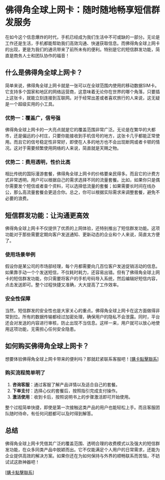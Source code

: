 # 佛得角全球上网卡：随时随地畅享短信群发服务

在如今这个信息爆炸的时代，手机已经成为我们生活中不可或缺的一部分。无论是工作还是生活，手机都能帮助我们高效沟通、快速获取信息。而佛得角全球上网卡的出现，更是为我们的通讯带来了前所未有的便利。特别是它的短信群发功能，简直是商务人士和团队协作的福音！

## 什么是佛得角全球上网卡？

简单来说，佛得角全球上网卡就是一张可以在全球范围内使用的移动数据SIM卡。它支持多个国家和地区的网络运营商，这意味着无论你在世界的哪个角落，只要插上这张卡，就能立刻连接到互联网。对于经常出差或者喜欢旅行的人来说，这无疑是一个超级实用的小工具。

### 优势一：覆盖广，信号强

佛得角全球上网卡的一大亮点就是它的覆盖范围非常广泛。无论是在繁华的大都市，还是偏远的小村庄，只要你能接收到手机信号的地方，这张卡几乎都能正常使用。而且它的信号稳定性非常好，即使在人多的地方也不会出现断网或者卡顿的情况。这对于需要频繁使用网络的人来说，简直就是天赐之物。

### 优势二：费用透明，性价比高

相比传统的国际漫游套餐，佛得角全球上网卡的价格要亲民得多。而且它的计费方式非常透明，用户可以根据自己的需求选择不同的流量套餐。比如，如果你只是偶尔需要发个短信或者查个资料，可以选择低流量的套餐；如果需要长时间在线办公，那么高流量套餐会更适合你。总之，你可以根据实际需求来调整套餐，避免不必要的浪费。

## 短信群发功能：让沟通更高效

佛得角全球上网卡不仅提供了优质的上网体验，还特别推出了短信群发功能。这项功能对于那些需要定期向客户发送通知、更新动态的企业和个人来说，简直太方便了。

### 使用场景举例

假设你是某公司的市场部经理，每个月都需要向几百位客户发送促销活动的信息。如果靠手动一个个发送短信，不仅耗时耗力，还容易出错。但有了佛得角全球上网卡的短信群发功能，你只需要将客户的手机号码导入系统，然后编辑好短信内容，点击发送即可。整个过程快捷又准确，大大提高了工作效率。

### 安全性保障

当然，短信群发的安全性也是大家关心的重点。佛得角全球上网卡在这方面做得非常到位。所有的数据传输都经过加密处理，确保用户的隐私不会泄露。同时，平台还会对发送的内容进行审核，防止出现不当信息。这样一来，用户就可以放心地使用这项功能，无需担心任何安全隐患。

## 如何购买佛得角全球上网卡？

想要体验佛得角全球上网卡带来的便利吗？那就赶紧联系客服吧！[[購卡點擊聯系](https://t.me/s/esim1088)] 

### 购买流程简单明了

1. **咨询客服**：通过客服了解产品详情以及适合自己的套餐。
2. **下单支付**：选择心仪的套餐后，按照指引完成支付操作。
3. **激活使用**：收到卡后，按照说明书上的步骤激活即可开始使用。

整个过程简单快捷，即使是第一次接触这类产品的用户也能轻松上手。而且客服团队随时待命，有任何问题都可以及时得到解答。

## 总结

佛得角全球上网卡凭借其广泛的覆盖范围、透明合理的收费模式以及强大的短信群发功能，在众多同类产品中脱颖而出。它不仅能满足个人用户的日常需求，还能为企业提供高效的解决方案。如果你还在为如何保持与外界的顺畅联系而苦恼，不妨试试这款神器吧！

[[購卡點擊聯系](https://t.me/s/esim1088)]